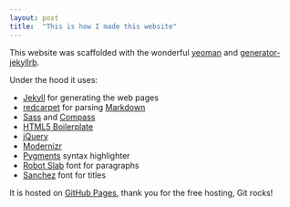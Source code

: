 ```yaml
---
layout: post
title:  "This is how I made this website"
---
```


This website was scaffolded with the wonderful [yeoman](http://yeoman.io) and [generator-jekyllrb](https://github.com/robwierzbowski/generator-jekyllrb).

Under the hood it uses:

- [Jekyll](http://jekyllrb.com) for generating the web pages
- [redcarpet](https://github.com/vmg/redcarpet) for parsing [Markdown](http://daringfireball.net/projects/markdown/)
- [Sass](http://sass-lang.com) and [Compass](http://compass-style.org)
- [HTML5 Boilerplate](http://html5boilerplate.com)
- [jQuery](http://jQuery.com)
- [Modernizr](http://Modernizr.com)
- [Pygments](http://pygments.org) syntax highlighter
- [Robot Slab](http://www.google.com/fonts/specimen/Roboto+Slab) font for paragraphs
- [Sanchez](http://www.google.com/fonts/specimen/Sanchez) font for titles

It is hosted on [GitHub Pages](http://pages.github.com/), thank you for the free hosting, Git rocks!
